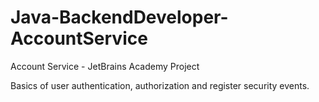 # Java-BackendDeveloper-AccountService
Account Service - JetBrains Academy Project

Basics of user authentication, authorization and register security events.
